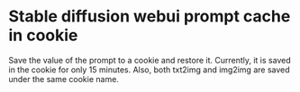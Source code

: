 # Stable diffusion webui prompt cache in cookie

Save the value of the prompt to a cookie and restore it. Currently, it is saved in the cookie for only 15 minutes. Also, both txt2img and img2img are saved under the same cookie name.
